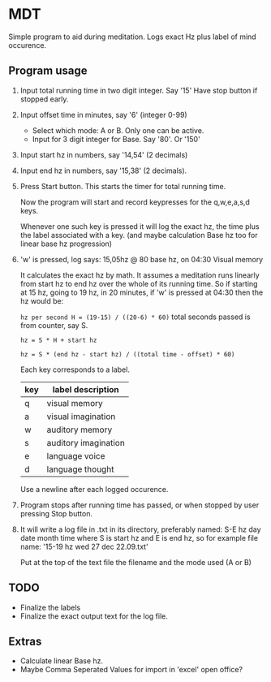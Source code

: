 MDT
===

Simple program to aid during meditation. Logs exact Hz plus label of mind occurence.

Program usage
-------------

1.  Input total running time in two digit integer. Say '15' Have stop button if stopped early.
2.  Input offset time in minutes, say '6' (integer 0-99)
    * Select which mode: A or B. Only one can be active.
    * Input for 3 digit integer for Base. Say '80'. Or '150'
3.  Input start hz in numbers, say '14,54' (2 decimals)
4.  Input end hz in numbers, say '15,38' (2 decimals).
5.  Press Start button. This starts the timer for total running time.

    Now the program will start and record keypresses for the q,w,e,a,s,d keys.

    Whenever one such key is pressed it will log the exact hz, the time   plus the label associated with a key. (and maybe calculation Base hz too for linear base hz progression)

6.  'w' is pressed, log says: 15,05hz @ 80 base hz, on 04:30 Visual memory 

    It calculates the exact hz by math. It assumes a meditation runs linearly from start hz to end hz over the whole of its running time. So if starting at 15 hz, going to 19 hz, in 20 minutes, if 'w' is pressed at 04:30 then the hz would be: 

    `hz per second H = (19-15) / ((20-6) * 60)` total seconds passed is from counter, say S.

    `hz = S * H + start hz`

    `hz = S * (end hz - start hz) / ((total time - offset) * 60)`

    Each key corresponds to a label.

    | key | label description    |
    | --- | -------------------- |
    | q   | visual memory        |
    | a   | visual imagination   |
    | w   | auditory memory      |
    | s   | auditory imagination |
    | e   | language voice       |
    | d   | language thought     |

    Use a newline after each logged occurence.

7.  Program stops after running time has passed, or when stopped by user pressing Stop button.

8.  It will write a log file in .txt in its directory, preferably named: S-E hz day date month time
    where S is start hz and E is end hz, so for example file name: '15-19 hz wed 27 dec 22.09.txt'

    Put at the top of the text file the filename and the mode used (A or B)

TODO
----

* Finalize the labels
* Finalize the exact output text for the log file. 

Extras
------

* Calculate linear Base hz. 
* Maybe Comma Seperated Values for import in 'excel' open office?﻿
